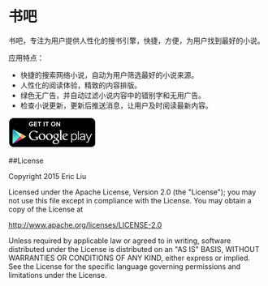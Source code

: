 书吧
==============

书吧，专注为用户提供人性化的搜书引擎，快捷，方便，为用户找到最好的小说。

应用特点：

* 快捷的搜索网络小说，自动为用户筛选最好的小说来源。
* 人性化的阅读体验，精致的内容排版。
* 绿色无广告，并自动过滤小说内容中的错别字和无用广告。
* 检查小说更新，更新后推送消息，让用户及时阅读最新内容。 


[![Get it on Google Play](art/googleplay.png)][1]

[1]:https://play.google.com/store/apps/details?id=com.qiwenge.android

##License

Copyright 2015 Eric Liu

Licensed under the Apache License, Version 2.0 (the "License");
you may not use this file except in compliance with the License.
You may obtain a copy of the License at

   http://www.apache.org/licenses/LICENSE-2.0

Unless required by applicable law or agreed to in writing, software
distributed under the License is distributed on an "AS IS" BASIS,
WITHOUT WARRANTIES OR CONDITIONS OF ANY KIND, either express or implied.
See the License for the specific language governing permissions and
limitations under the License.